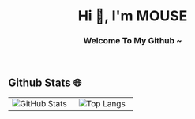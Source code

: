 <h1 align="center">Hi 👋, I'm MOUSE</h1>
<h3 align="center">Welcome To My Github ~</h3>
</br>

## Github Stats 🌐
<table align="center" style="height: 100%;">
  <tr>
    <td valign="middle" width="50%" height="100%" align="center">
      <img src="https://github-readme-stats.vercel.app/api?username=BIBIYES&show_icons=true&theme=transparent" alt="GitHub Stats" />
    </td>
    <td valign="middle" width="50%" height="100%" align="center">
      <img src="https://github-readme-stats.vercel.app/api/top-langs/?username=BIBIYES&layout=compact" alt="Top Langs"/>
    </td>
  </tr>
</table>
## skill ✨
<p>
<img src="https://skillicons.dev/icons?i=react,vue,ts,js,java,nodejs,threejs,css,sass" />
<img src="https://skillicons.dev/icons?i=pr,ps" />
</p>
## About ME 🐭
大学毕业了，外包被老板压榨想进厂
